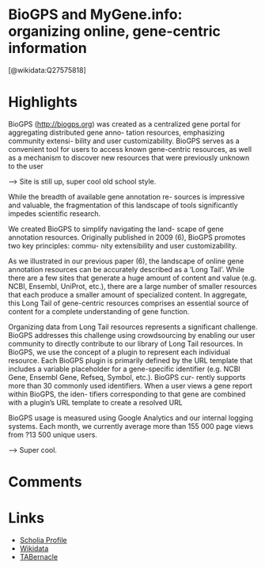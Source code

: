 
BioGPS and MyGene.info: organizing online, gene-centric information
===================================================================
  
  [@wikidata:Q27575818]  

# Highlights

BioGPS (http://biogps.org) was created as a centralized gene portal for aggregating distributed gene anno- tation resources, emphasizing community extensi- bility and user customizability. BioGPS serves as a convenient tool for users to access known gene-centric resources, as well as a mechanism to discover new resources that were previously unknown to the user


--> Site is still up, super cool old school style.

While the breadth of available gene annotation re-
sources is impressive and valuable, the fragmentation of this landscape of tools significantly impedes scientific research.

We created BioGPS to simplify navigating the land-
scape of gene annotation resources. Originally published in 2009 (6), BioGPS promotes two key principles: commu- nity extensibility and user customizability.


As we illustrated in our previous paper (6), the landscape of online gene annotation resources can be accurately described as a ‘Long Tail’. While there are a few sites that generate a huge amount of content and value (e.g. NCBI, Ensembl, UniProt, etc.), there are a large number of smaller resources that each produce a smaller amount of specialized content. In aggregate, this Long Tail of gene-centric resources comprises an essential source of content for a complete understanding of gene function.

Organizing data from Long Tail resources represents a significant challenge. BioGPS addresses this challenge using crowdsourcing by enabling our user community to directly contribute to our library of Long Tail resources. In BioGPS, we use the concept of a plugin to represent each individual resource. Each BioGPS plugin is primarily defined by the URL template that includes a variable placeholder for a gene-specific identifier (e.g. NCBI Gene, Ensembl Gene, Refseq, Symbol, etc.). BioGPS cur- rently supports more than 30 commonly used identifiers. When a user views a gene report within BioGPS, the iden- tifiers corresponding to that gene are combined with a plugin’s URL template to create a resolved URL

BioGPS usage is measured using Google Analytics and
our internal logging systems. Each month, we currently average more than 155 000 page views from ?13 500 unique users.

--> Super cool.

# Comments

# Links
  
 * [Scholia Profile](https://scholia.toolforge.org/work/Q27575818)  
 * [Wikidata](https://www.wikidata.org/wiki/Q27575818)  
 * [TABernacle](https://tabernacle.toolforge.org/?#/tab/manual/Q27575818/P921%3BP4510)  
